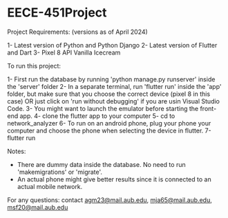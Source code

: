 # EECE-451Project
Project Requirements:
(versions as of April 2024)

1- Latest version of Python and Python Django
2- Latest version of Flutter and Dart
3- Pixel 8 API Vanilla Icecream

To run this project:

1- First run the database by running 'python manage.py runserver' inside the 'server' folder
2- In a separate terminal, run 'flutter run' inside the 'app' folder, but make sure that you choose the correct device (pixel 8 in this case) OR just click on 'run without debugging' if you are usin Visual Studio Code.
3- You might want to launch the emulator before starting the front-end app.
4- clone the flutter app to your computer
5- cd to network_analyzer
6- To run on an android phone, plug your phone your computer and choose the phone when selecting the device in flutter.
7-flutter run

Notes:

- There are dummy data inside the database. No need to run 'makemigrations' or 'migrate'.
- An actual phone might give better results since it is connected to an actual mobile network.

For any questions: contact agm23@mail.aub.edu, mja65@mail.aub.edu, msf20@mail.aub.edu
